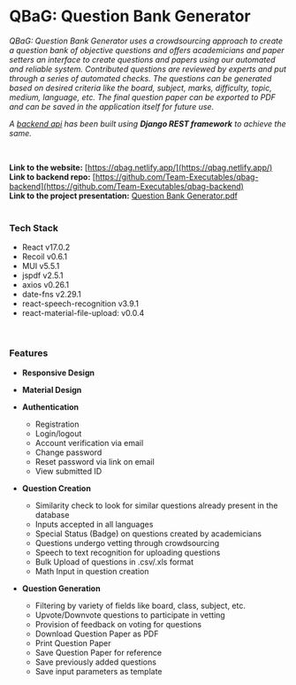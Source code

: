 # QBaG: Question Bank Generator

_QBaG: Question Bank Generator uses a crowdsourcing approach to create a question bank of objective questions and offers academicians and paper setters an interface to create questions and papers using our automated and reliable system. Contributed questions are reviewed by experts and put through a series of automated checks. The questions can be generated based on desired criteria like the board, subject, marks, difficulty, topic, medium, language, etc. The final question paper can be exported to PDF and can be saved in the application itself for future use._

_A [backend api](https://github.com/Team-Executables/qbag-backend) has been built using **Django REST framework** to achieve the same._

<br/>

**Link to the website:** [https://qbag.netlify.app/](https://qbag.netlify.app/)
<br/>
**Link to backend repo:** [https://github.com/Team-Executables/qbag-backend](https://github.com/Team-Executables/qbag-backend)
<br/>
**Link to the project presentation:** [Question Bank Generator.pdf](https://github.com/Team-Executables/qbag-frontend/blob/main/Question%20Bank%20Generator.pdf)
<br/>
<br/>

### Tech Stack ###
* React v17.0.2
* Recoil v0.6.1
* MUI v5.5.1
* jspdf v2.5.1
* axios v0.26.1
* date-fns v2.29.1
* react-speech-recognition v3.9.1
* react-material-file-upload: v0.0.4

<br/>

### Features ###
* **Responsive Design**
* **Material Design**
* **Authentication**
  * Registration
  * Login/logout
  * Account verification via email
  * Change password
  * Reset password via link on email
  * View submitted ID

* **Question Creation**
  * Similarity check to look for similar questions already present in the database
  * Inputs accepted in all languages
  * Special Status (Badge) on questions created by academicians
  * Questions undergo vetting through crowdsourcing
  * Speech to text recognition for uploading questions
  * Bulk Upload of questions in .csv/.xls format
  * Math Input in question creation
    
* **Question Generation**
  * Filtering by variety of fields like board, class, subject, etc.
  * Upvote/Downvote questions to participate in vetting
  * Provision of feedback on voting for questions
  * Download Question Paper as PDF
  * Print Question Paper
  * Save Question Paper for reference
  * Save previously added questions
  * Save input parameters as template

